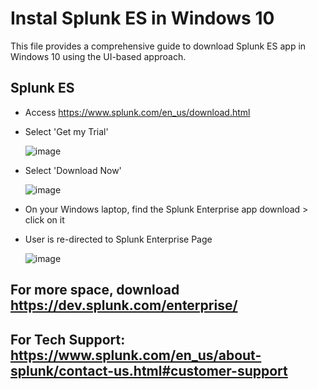 # Instal Splunk ES in Windows 10

This file provides a comprehensive guide to download Splunk ES app in Windows 10 using the UI-based approach.

## Splunk ES
* Access https://www.splunk.com/en_us/download.html
  
* Select 'Get my Trial'
  
  ![image](https://github.com/user-attachments/assets/4302d895-dda7-44c9-859c-9dabf56d6737)

* Select 'Download Now'
  
  ![image](https://github.com/user-attachments/assets/99a54057-9db6-439f-8e9f-3d6e8d7c9361)

* On your Windows laptop, find the Splunk Enterprise app download > click on it

* User is re-directed to Splunk Enterprise Page

  ![image](https://github.com/user-attachments/assets/723c9796-867b-465c-97c4-40bb2d0868b1)

## For more space, download https://dev.splunk.com/enterprise/

## For Tech Support: https://www.splunk.com/en_us/about-splunk/contact-us.html#customer-support
